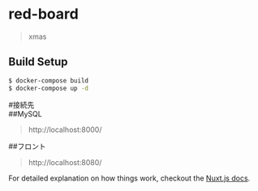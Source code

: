 # red-board

> xmas

## Build Setup

```bash
$ docker-compose build
$ docker-compose up -d
```

#接続先  
##MySQL

> http://localhost:8000/

##フロント

> http://localhost:8080/

For detailed explanation on how things work, checkout the [Nuxt.js docs](https://github.com/nuxt/nuxt.js).
